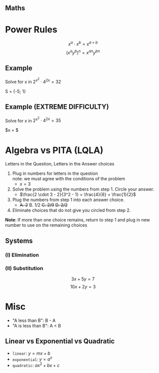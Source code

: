 ## Maths
# Power Rules
$$x^a \cdot x^b = x^{a+b}$$
$$(x^a y^b)^n = x^{a n} y^{b n}$$

## Example
Solve for x in $2^{x^2} \cdot 4^{2x} = 32$

S = {-5; 1}

## Example (EXTREME DIFFICULTY)
Solve for x in $2^{x^2} \cdot 4^{2x} = 35$

$x = $

# Algebra vs PITA (LQLA)
Letters in the Question, Letters in the Answer choices

1. Plug in numbers for letters in the question  
note: we must agree with the conditions of the problem
    - $x = 3$
2. Solve the problem using the numbers from step 1. Circle your answer.
    - $\frac{2 \cdot 3 - 2}{3^2 - 1} = \frac{4}{8} = \frac{1}{2}$
3. Plug the numbers from step 1 into each answer choice.
    - ~~A. 2~~ B. 1/2 ~~C. 2/9~~ ~~D. 2/2~~
4. Eliminate choices that do not give you circled from step 2.

**Note**: If more than one choice remains, return to step 1 and plug in new number to use on the remaining choices

## Systems
### (I) Elimination
### (II) Substitution

$$3x + 5y = 7$$
$$10x + 2y = 3$$

# Misc
- "A less than B": B - A
- "A is less than B": A < B

## Linear vs Exponential vs Quadratic
- `linear`: $y = mx + b$
- `exponential`: $y = a^x$
- `quadratic`: $a x^2 + b x + c$
